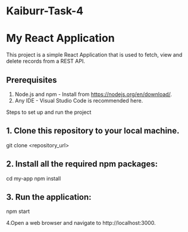 # Kaiburr-Task-4
# My React Application

This project is a simple React Application that is used to fetch, view and delete records from a REST API.

## Prerequisites
1. Node.js and npm - Install from https://nodejs.org/en/download/.
2. Any IDE - Visual Studio Code is recommended here.

Steps to set up and run the project

## 1. Clone this repository to your local machine.
git clone <repository_url>

## 2. Install all the required npm packages:
cd my-app
npm install

## 3. Run the application:
npm start

4.Open a web browser and navigate to http://localhost:3000.
